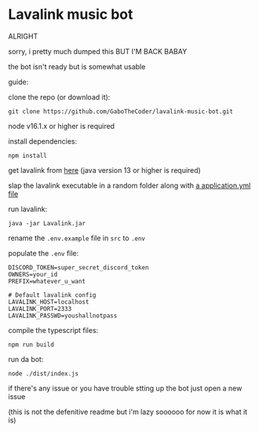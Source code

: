 # Lavalink music bot

ALRIGHT

sorry, i pretty much dumped this BUT I'M BACK BABAY

the bot isn't ready but is somewhat usable

guide:

clone the repo (or download it):

```
git clone https://github.com/GaboTheCoder/lavalink-music-bot.git
```

node v16.1.x or higher is required

install dependencies:

```
npm install
```

get lavalink from [here](https://github.com/freyacodes/Lavalink/releases) (java version 13 or higher is required)

slap the lavalink executable in a random folder along with [a application.yml file](https://github.com/freyacodes/Lavalink/blob/master/LavalinkServer/application.yml.example)

run lavalink:

```
java -jar Lavalink.jar
```

rename the `.env.example` file in `src` to `.env`

populate the `.env` file:

```
DISCORD_TOKEN=super_secret_discord_token
OWNERS=your_id
PREFIX=whatever_u_want

# Default lavalink config
LAVALINK_HOST=localhost
LAVALINK_PORT=2333
LAVALINK_PASSWD=youshallnotpass
```

compile the typescript files:

```
npm run build
```

run da bot:

```
node ./dist/index.js
```

if there's any issue or you have trouble stting up the bot just open a new issue

(this is not the defenitive readme but i'm lazy soooooo for now it is what it is)
